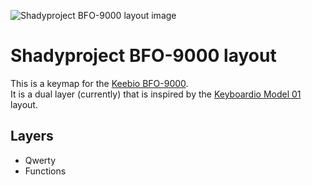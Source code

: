 ![Shadyproject BFO-9000 layout image](http://shadyproject.net/images/bfo9000-layout.png)

# Shadyproject BFO-9000 layout

This is a keymap for the [Keebio BFO-9000](https://keeb.io/products/bfo-9000-keyboard-customizable-full-size-split-ortholinear?variant=8116065271914).  
It is a dual layer (currently) that is inspired by the [Keyboardio Model 01](https://shop.keyboard.io/products/model-01-keyboard?variant=30996744405065) layout.

## Layers

- Qwerty
- Functions
